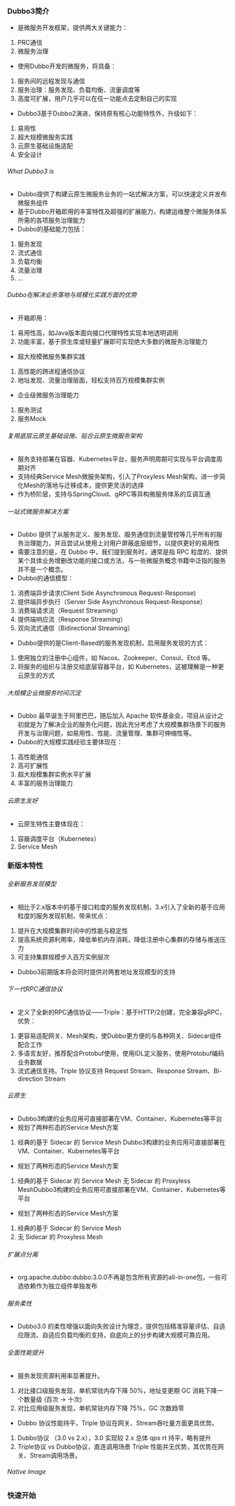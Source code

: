### Dubbo3简介
- 是微服务开发框架，提供两大关键能力：
1. PRC通信
2. 微服务治理
- 使用Dubbo开发的微服务，将具备：
1. 服务间的远程发现与通信
2. 服务治理：服务发现、负载均衡、流量调度等
3. 高度可扩展，用户几乎可以在任一功能点去定制自己的实现
- Dubbo3基于Dubbo2演进，保持原有核心功能特性外，升级如下：
1. 易用性
2. 超大规模微服务实践
3. 云原生基础设施适配
4. 安全设计
###### What Dubbo3 is
- Dubbo提供了构建云原生微服务业务的一站式解决方案，可以快速定义并发布微服务组件
- 基于Dubbo开箱即用的丰富特性及超强的扩展能力，构建运维整个微服务体系所需的各项服务治理能力
- Dubbo的基础能力包括：
1. 服务发现
2. 流式通信
3. 负载均衡
4. 流量治理
5. ...
###### Dubbo在解决业务落地与规模化实践方面的优势
- 开箱即用：
1. 易用性高，如Java版本面向接口代理特性实现本地透明调用
2. 功能丰富，基于原生库或轻量扩展即可实现绝大多数的微服务治理能力
- 超大规模微服务集群实践
1. 高性能的跨进程通信协议
2. 地址发现、流量治理层面，轻松支持百万规模集群实例
- 企业级微服务治理能力
1. 服务测试
2. 服务Mock
###### 复用底层云原生基础设施、贴合云原生微服务架构
- 服务支持部署在容器、Kubernetes平台，服务声明周期可实现与平台调度周期对齐
- 支持经典Service Mesh微服务架构，引入了Proxyless Mesh架构，进一步简化Mesh的落地与迁移成本，提供更灵活的选择
- 作为桥阶层，支持与SpringCloud、gRPC等异构微服务体系的互调互通
###### 一站式微服务解决方案
- Dubbo 提供了从服务定义、服务发现、服务通信到流量管控等几乎所有的服务治理能力，并且尝试从使用上对用户屏蔽底层细节，以提供更好的易用性
- 需要注意的是，在 Dubbo 中，我们提到服务时，通常是指 RPC 粒度的、提供某个具体业务增删改功能的接口或方法，与一些微服务概念书籍中泛指的服务并不是一个概念。
- Dubbo的通信模型：
1. 消费端异步请求(Client Side Asynchronous Request-Response)
2. 提供端异步执行（Server Side Asynchronous Request-Response）
3. 消费端请求流（Request Streaming）
4. 提供端响应流（Response Streaming）
5. 双向流式通信（Bidirectional Streaming）
- Dubbo提供的是Client-Based的服务发现机制，启用服务发现的方式：
1. 使用独立的注册中心组件，如 Nacos、Zookeeper、Consul、Etcd 等。
2. 将服务的组织与注册交给底层容器平台，如 Kubernetes，这被理解是一种更云原生的方式
###### 大规模企业微服务时间沉淀
- Dubbo 最早诞生于阿里巴巴，随后加入 Apache 软件基金会，项目从设计之初就是为了解决企业的服务化问题，因此充分考虑了大规模集群场景下的服务开发与治理问题，如易用性、性能、流量管理、集群可伸缩性等。
- Dubbo的大规模实践经验主要体现在：
1. 高性能通信
2. 高可扩展性
3. 超大规模集群实例水平扩展
4. 丰富的服务治理能力
###### 云原生友好
- 云原生特性主要体现在：
1. 容器调度平台（Kubernetes）
2. Service Mesh
### 新版本特性
###### 全新服务发现模型
- 相比于2.x版本中的基于接口粒度的服务发现机制，3.x引入了全新的基于应用粒度的服务发现机制，带来优点：
1. 提升在大规模集群时间中的性能与稳定性
2. 提高系统资源利用率，降低单机内存消耗，降低注册中心集群的存储与推送压力
3. 可支持集群规模步入百万实例层次
- Dubbo3前期版本将会同时提供对两套地址发现模型的支持
###### 下一代RPC通信协议
- 定义了全新的RPC通信协议——Triple：基于HTTP/2创建，完全兼容gRPC，优势：
1. 更容易适配网关、Mesh架构，使Dubbo更方便的与各种网关、Sidecar组件配合工作
2. 多语言友好，推荐配合Protobuf使用，使用IDL定义服务，使用Protobuf编码业务数据
3. 流式通信支持。Triple 协议支持 Request Stream、Response Stream、Bi-direction Stream
###### 云原生
- Dubbo3构建的业务应用可直接部署在VM、Container、Kubernetes等平台
- 规划了两种形态的Service Mesh方案
1. 经典的基于 Sidecar 的 Service Mesh
Dubbo3构建的业务应用可直接部署在VM、Container、Kubernetes等平台
- 规划了两种形态的Service Mesh方案
1. 经典的基于 Sidecar 的 Service Mesh
无 Sidecar 的 Proxyless MeshDubbo3构建的业务应用可直接部署在VM、Container、Kubernetes等平台
- 规划了两种形态的Service Mesh方案
1. 经典的基于 Sidecar 的 Service Mesh
2. 无 Sidecar 的 Proxyless Mesh
###### 扩展点分离
- org.apache.dubbo:dubbo:3.0.0不再是包含所有资源的all-in-one包，一些可选依赖作为独立组件单独发布
###### 服务柔性
- Dubbo3.0 的柔性增强以面向失败设计为理念，提供包括精准容量评估、自适应限流、自适应负载均衡的支持，自底向上的分步构建大规模可靠应用。
###### 全面性能提升
- 服务发现资源利用率显著提升。
1. 对比接口级服务发现，单机常驻内存下降 50%，地址变更期 GC 消耗下降一个数量级 (百次 -> 十次)
2. 对比应用级服务发现，单机常驻内存下降 75%，GC 次数趋零
- Dubbo 协议性能持平，Triple 协议在网关、Stream吞吐量方面更具优势。
1. Dubbo协议 （3.0 vs 2.x），3.0 实现较 2.x 总体 qps rt 持平，略有提升
2. Triple协议 vs Dubbo协议，直连调用场景 Triple 性能并无优势，其优势在网关、Stream调用场景。
###### Native Image
### 快速开始
